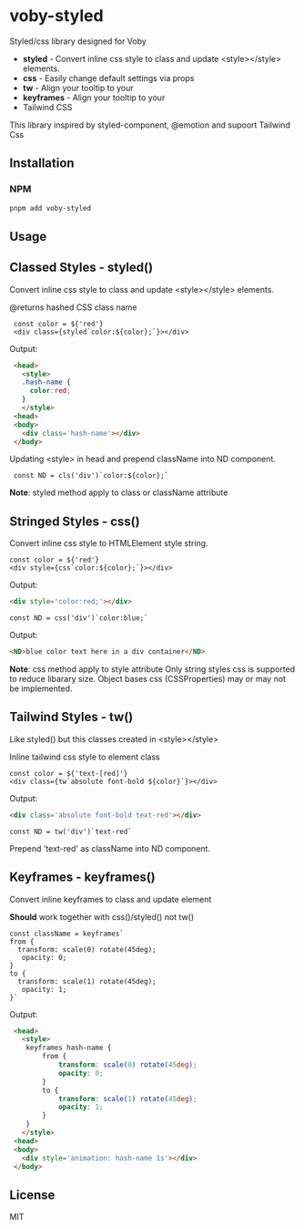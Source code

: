 # voby-styled

Styled/css library designed for Voby

- **styled** - Convert inline css style to class and update \<style\>\</style> elements.
- **css** - Easily change default settings via props
- **tw** - Align your tooltip to your
- **keyframes** - Align your tooltip to your
- Tailwind CSS

This library inspired by styled-component, @emotion and supoort Tailwind Css

## Installation

### NPM

```bash
pnpm add voby-styled
```

## Usage

## Classed Styles - styled()
Convert inline css style to class and update \<style\>\</style> elements.
 
@returns hashed CSS class name

```tsx
 const color = ${'red'}
 <div class={styled`color:${color};`}></div>
```

Output:  

```html
 <head>
   <style>
   .hash-name {
     color:red;
   }
   </style>
 <head>
 <body>
   <div class='hash-name'></div>
 </body>
```
 
Updating \<style> in head and prepend className into ND component.
```tsx
 const ND = cls('div')`color:${color};`
```

**Note**: styled method apply to class or className attribute

## Stringed Styles - css()

Convert inline css style to HTMLElement style string.
 
 ```tsx
 const color = ${'red'}
 <div style={css`color:${color};`}></div>
 ```
   
 Output: 
 ```html
<div style='color:red;'></div>
```
 
 ```tsx
 const ND = css('div')`color:blue;`
 ```

 Output:
 ```html
 <ND>blue color text here in a div container</ND>
 ```
**Note**: css method apply to style attribute
Only string styles css is supported to reduce libarary size.
Object bases css (CSSProperties) may or may not be implemented.

## Tailwind Styles - tw()

Like styled() but this classes created in \<style>\</style>

Inline tailwind css style to element class
```tsx
const color = ${'text-[red]'}
<div class={tw`absolute font-bold ${color}`}></div>
```

Output:
```html
<div class='absolute font-bold text-red'></div>
```

```tsx
const ND = tw('div')`text-red`
```
Prepend 'text-red' as className into ND component.

## Keyframes - keyframes()

 Convert inline keyframes to class and update <style></style> element
 
 **Should** work together with css()/styled() not tw()
 
 ```tsx
 const className = keyframes`
 from {
   transform: scale(0) rotate(45deg);
 	opacity: 0;
 }
 to {
   transform: scale(1) rotate(45deg);
 	opacity: 1;
 }`
``` 
 
Output:
```html
 <head>
   <style>
    keyframes hash-name {
        from {
            transform: scale(0) rotate(45deg);
            opacity: 0;
        }
        to {
            transform: scale(1) rotate(45deg);
            opacity: 1;
        }
    }
   </style>
 <head>
 <body>
   <div style='animation: hash-name 1s'></div>
 </body>
```

## License

MIT